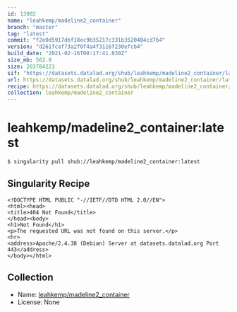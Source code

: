 ```yaml
---
id: 13902
name: "leahkemp/madeline2_container"
branch: "master"
tag: "latest"
commit: "f2e0d5917dbf18ec9b35217c331b3520484cd764"
version: "d261fcaf73a2f0f4a4f3116f230efcb4"
build_date: "2021-02-16T00:17:41.030Z"
size_mb: 562.0
size: 203784223
sif: "https://datasets.datalad.org/shub/leahkemp/madeline2_container/latest/2021-02-16-f2e0d591-d261fcaf/d261fcaf73a2f0f4a4f3116f230efcb4.sif"
url: https://datasets.datalad.org/shub/leahkemp/madeline2_container/latest/2021-02-16-f2e0d591-d261fcaf/
recipe: https://datasets.datalad.org/shub/leahkemp/madeline2_container/latest/2021-02-16-f2e0d591-d261fcaf/Singularity
collection: leahkemp/madeline2_container
---
```


# leahkemp/madeline2_container:latest

```bash
$ singularity pull shub://leahkemp/madeline2_container:latest
```

## Singularity Recipe

```singularity
<!DOCTYPE HTML PUBLIC "-//IETF//DTD HTML 2.0//EN">
<html><head>
<title>404 Not Found</title>
</head><body>
<h1>Not Found</h1>
<p>The requested URL was not found on this server.</p>
<hr>
<address>Apache/2.4.38 (Debian) Server at datasets.datalad.org Port 443</address>
</body></html>
```

## Collection

 - Name: [leahkemp/madeline2_container](https://github.com/leahkemp/madeline2_container)
 - License: None

